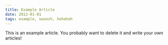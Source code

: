 ```yaml
---
title: Example Article
date: 2012-01-01
tags: example, swoosh, heheheh
---
```


This is an example article. You probably want to delete it and write your own articles!
